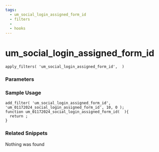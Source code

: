 ```yaml
---
tags: 
  - um_social_login_assigned_form_id
  - filters
  - 
  - hooks
---
```

# um\_social\_login\_assigned\_form\_id

``` php:no-line-numbers
apply_filters( 'um_social_login_assigned_form_id',  )
```
<div class='hook-sep'></div>

### Parameters

<div class='hook-sep'></div>



### Sample Usage

``` php:no-line-numbers
add_filter( 'um_social_login_assigned_form_id', 'um_01172024_social_login_assigned_form_id', 10, 0 );
function um_01172024_social_login_assigned_form_id(  ){
  return ;
}
```
<div class='hook-sep'></div>



### Related Snippets

Nothing was found


